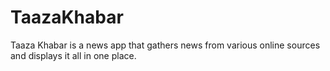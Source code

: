 # TaazaKhabar
Taaza Khabar is a news app that gathers news from various online sources and displays it all in one place.
